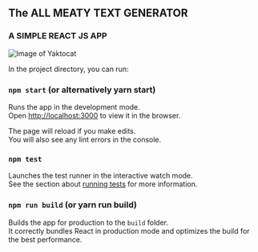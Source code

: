 ## The ALL MEATY TEXT GENERATOR
### A SIMPLE REACT JS APP

![Image of Yaktocat](https://valecalabrese.github.com/screenshot.png)

In the project directory, you can run:

### `npm start` (or alternatively yarn start)

Runs the app in the development mode.<br>
Open [http://localhost:3000](http://localhost:3000) to view it in the browser.

The page will reload if you make edits.<br>
You will also see any lint errors in the console.

### `npm test` 

Launches the test runner in the interactive watch mode.<br>
See the section about [running tests](#running-tests) for more information.

### `npm run build` (or yarn run build)

Builds the app for production to the `build` folder.<br>
It correctly bundles React in production mode and optimizes the build for the best performance.
